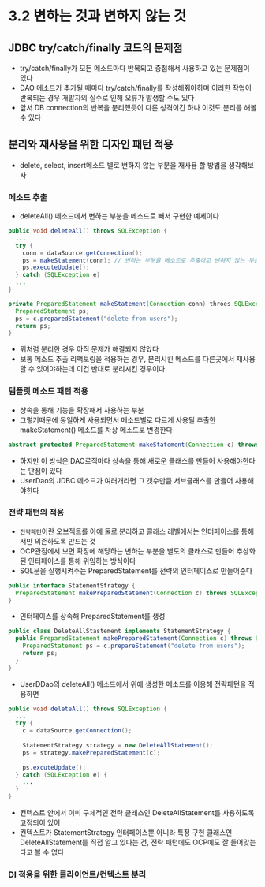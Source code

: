 # 3.2 변하는 것과 변하지 않는 것
## JDBC try/catch/finally 코드의 문제점
* try/catch/finally가 모든 메소드마다 반복되고 중첩해서 사용하고 있는 문제점이 있다
* DAO 메소드가 추가될 때마다 try/catch/finally를 작성해줘야하며 이러한 작업이 반복되는 경우 개발자의 실수로 인해 오류가 발생할 수도 있다
* 앞서 DB connection의 반복을 분리했듯이 다른 성격이긴 하나 이것도 분리를 해볼 수 있다

## 분리와 재사용을 위한 디자인 패턴 적용
* delete, select, insert메소드 별로 변하지 않는 부분을 재사용 할 방법을 생각해보자

### 메소드 추출
* deleteAll() 메소드에서 변하는 부분을 메소드로 빼서 구현한 예제이다
```java
public void deleteAll() throws SQLException {
  ...
  try {
    conn = dataSource.getConnection();
    ps = makeStatement(conn); // 변하는 부분을 메소드로 추출하고 변하지 않는 부분에서 호출하도록 변경
    ps.executeUpdate();
  } catch (SQLException e) 
  ...
}

private PreparedStatement makeStatement(Connection conn) throes SQLException {
  PreparedStatement ps;
  ps = c.preparedStatement("delete from users");
  return ps;
}
```

* 위처럼 분리한 경우 아직 문제가 해결되지 않았다
* 보통 메소드 추출 리팩토링을 적용하는 경우, 분리시킨 메소드를 다른곳에서 재사용 할 수 있어야하는데 이건 반대로 분리시킨 경우이다

### 템플릿 메소드 패턴 적용
* 상속을 통해 기능을 확장해서 사용하는 부분
* 그렇기때문에 동일하게 사용되면서 메소드별로 다르게 사용될 추출한 makeStatement() 메소드를 차상 메소드로 변경한다

```java
abstract protected PreparedStatement makeStatement(Connection c) throws SQLException;
```

* 하지만 이 방식은 DAO로직마다 상속을 통해 새로운 클래스를 만들어 사용해야한다는 단점이 있다
* UserDao의 JDBC 메소드가 여러개라면 그 갯수만큼 서브클래스를 만들어 사용해야한다


### 전략 패턴의 적용
* `전략패턴`이란 오브젝트를 아예 둘로 분리하고 클래스 레벨에서는 인터페이스를 통해서만 의존하도록 만드는 것
* OCP관점에서 보면 확장에 해당하는 변하는 부분을 별도의 클래스로 만들어 추상화된 인터페이스를 통해 위임하는 방식이다
* SQL문을 실행시켜주는 PreparedStatement를 전략의 인터페이스로 만들어준다

```java
public interface StatementStrategy {
  PreparedStatement makePreparedStatement(Connection c) throws SQLException;
}
```

* 인터페이스를 상속해 PreparedStatement를 생성

```java
public class DeleteAllStastement implements StatementStrategy {
  public PreparedStatement makePreparedStatement(Connection c) throws SQLException {
    PreparedStatement ps = c.prepareStatement("delete from users");
    return ps;
  }
}
```

* UserDDao의 deleteAll() 메소드에서 위에 생성한 메소드를 이용해 전략패턴을 적용하면

```java
public void deleteAll() throws SQLException {
  ...
  try {
    c = dataSource.getConnection();
    
    StatementStrategy strategy = new DeleteAllStatement();
    ps = strategy.makePreparedStatement(c);
    
    ps.excuteUpdate();
  } catch (SQLException e) {
    ...
  }
}
```

* 컨텍스트 안에서 이미 구체적인 전략 클래스인 DeleteAllStatement를 사용하도록 고정되어 있어
* 컨텍스트가 StatementStrategy 인터페이스뿐 아니라 특정 구현 클래스인 DeleteAllStatement를 직접 알고 있다는 건, 전략 패턴에도 OCP에도 잘 들어맞는다고 볼 수 없다


### DI 적용을 위한 클라이언트/컨텍스트 분리
